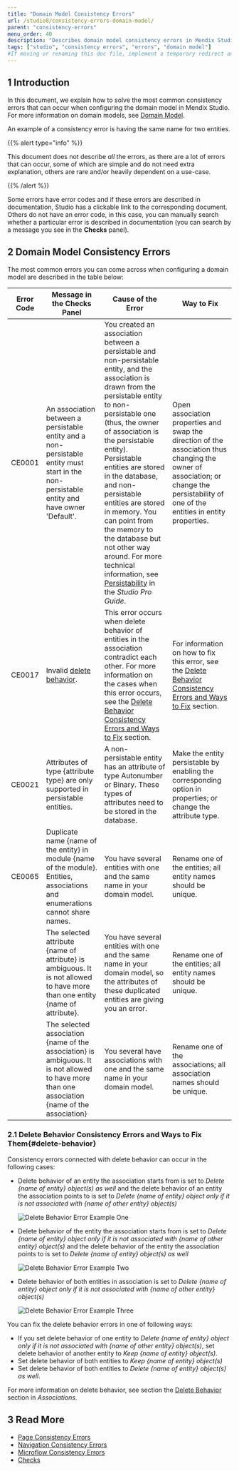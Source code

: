 ```yaml
---
title: "Domain Model Consistency Errors"
url: /studio8/consistency-errors-domain-model/
parent: "consistency-errors"
menu_order: 40
description: "Describes domain model consistency errors in Mendix Studio and the way to fix them."
tags: ["studio", "consistency errors", "errors", "domain model"]
#If moving or renaming this doc file, implement a temporary redirect and let the respective team know they should update the URL in the product. See Mapping to Products for more details.
---
```


## 1 Introduction 

In this document, we explain how to solve the most common consistency errors that can occur when configuring the domain model in Mendix Studio. For more information on domain models, see [Domain Model](/studio8/domain-models/).

An example of a consistency error is having the same name for two entities.

{{% alert type="info" %}}

This document does not describe *all* the errors, as there are a lot of errors that can occur, some of which are simple and do not need extra explanation, others are rare and/or heavily dependent on a use-case. 

{{% /alert %}}

Some errors have error codes and if these errors are described in documentation, Studio has a clickable link to the corresponding document. Others do not have an error code, in this case, you can manually search whether a particular error is described in documentation (you can search by a message you see in the **Checks** panel).

## 2 Domain Model Consistency Errors

The most common errors you can come across when configuring a domain model are described in the table below:

| Error Code | Message in the Checks Panel                                  | Cause of the Error                                           | Way to Fix                                                   |
| ---------- | ------------------------------------------------------------ | ------------------------------------------------------------ | ------------------------------------------------------------ |
| CE0001     | An association between a persistable entity and a non-persistable entity must start in the non-persistable entity and have owner 'Default'. | You created an association between a persistable and non-persistable entity, and the association is drawn from the persistable entity to non-persistable one (thus, the owner of association is the persistable entity). Persistable entities are stored in the database, and non-persistable entities are stored in memory. You can point from the memory to the database but not other way around. For more technical information, see [Persistability](/refguide8/persistability/) in the *Studio Pro Guide*. | Open association properties and swap the direction of the association thus changing the owner of association; or change the persistability of one of the entities in entity properties. |
| CE0017     | Invalid [delete behavior](/studio8/domain-models-association-properties/#delete-behavior). | This error occurs when delete behavior of entities in the association contradict each other. For more information on the cases when this error occurs, see the [Delete Behavior Consistency Errors and Ways to Fix](#delete-behavior) section. | For information on how to fix this error, see the [Delete Behavior Consistency Errors and Ways to Fix](#delete-behavior) section. |
| CE0021     | Attributes of type {attribute type} are only supported in persistable entities. | A non-persistable entity has an attribute of type Autonumber or Binary. These types of attributes need to be stored in the database. | Make the entity persistable by enabling the corresponding option in properties; or change the attribute type. |
| CE0065     | Duplicate name {name of the entity} in module {name of the module}. Entities, associations and enumerations cannot share names. | You have several entities with one and the same name in your domain model. | Rename one of the entities; all entity names should be unique. |
|            | The selected attribute {name of attribute} is ambiguous. It is not allowed to have more than one entity {name of attribute}. | You have several entities with one and the same name in your domain model, so the attributes of these duplicated entities are giving you an error. | Rename one of the entities; all entity names should be unique. |
|            | The selected association {name of the association} is ambiguous. It is not allowed to have more than one association {name of the association} | You several have associations with one and the same name in your domain model. | Rename one of the associations; all association names should be unique. |

### 2.1 Delete Behavior Consistency Errors and Ways to Fix Them{#delete-behavior}

 Consistency errors connected with delete behavior can occur in the following cases:

*  Delete behavior of an entity the association starts from is set to *Delete {name of entity} object(s) as well* and the delete behavior of an entity the association points to is set to *Delete {name of entity} object only if it is not associated with {name of other entity} object(s)*

    ![Delete Behavior Error Example One](/attachments/studio8/checks/consistency-errors/consistency-errors-domain-model/delete-behavior-error-example1.png)

*  Delete behavior of the entity the association starts from is set to *Delete {name of entity} object only if it is not associated with {name of other entity} object(s)* and the delete behavior of the entity the association points to is set to *Delete {name of entity} object(s) as well*

    ![Delete Behavior Error Example Two](/attachments/studio8/checks/consistency-errors/consistency-errors-domain-model/delete-behavior-error-example2.png)

*  Delete behavior of both entities in association is set to *Delete {name of entity} object only if it is not associated with {name of other entity} object(s)*

    ![Delete Behavior Error Example Three](/attachments/studio8/checks/consistency-errors/consistency-errors-domain-model/delete-behavior-error-example3.png)

You can fix the delete behavior errors in one of following ways:

* If  you set delete behavior of one entity to *Delete {name of entity} object only if it is not associated with {name of other entity} object(s)*, set delete behavior of another entity to *Keep {name of entity} object(s)*. 
* Set delete behavior of both entities to *Keep {name of entity} object(s)* 
* Set delete behavior of both entities to *Delete {name of entity} object(s) as well*.

For more information on delete behavior, see section the [Delete Behavior](/studio8/domain-models-association-properties/#delete-behavior) section in *Associations*.

## 3 Read More

* [Page Consistency Errors](/studio8/consistency-errors-pages/)
* [Navigation Consistency Errors](/studio8/consistency-errors-navigation/)
* [Microflow Consistency Errors](/studio8/consistency-errors-microflows/)
* [Checks](/studio8/checks/)